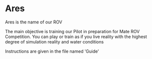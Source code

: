 # Ares

Ares is the name of our ROV

The main objective is training our Pilot in preparation for Mate ROV Competition. You can play or train as if you live reality with the highest degree of simulation reality and water conditions

Instructions are given in the file named  'Guide'
